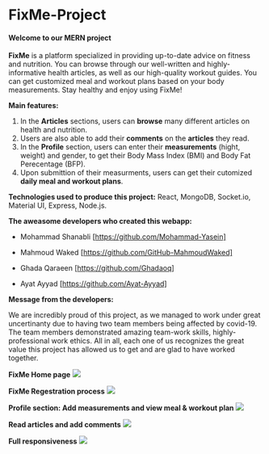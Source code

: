# FixMe-Project

#### Welcome to our MERN project 


**FixMe** is a platform specialized in providing up-to-date advice on fitness and nutrition. You can browse through our well-written and highly-informative health articles, 
as well as our high-quality workout guides. You can get customized meal and workout plans based on your body measurements. Stay healthy and enjoy using FixMe!


**Main features:**

1. In the **Articles** sections, users can **browse** many different articles on health and nutrition.
2. Users are also able to add their **comments** on the **articles** they read.
3. In the **Profile** section, users can enter their **measurements** (hight, weight) and gender, to get their Body Mass Index (BMI) and Body Fat Perecentage (BFP).
4. Upon submittion of their measurments, users can get their cutomized **daily meal and workout plans**.


**Technologies used to produce this project:**
React, MongoDB, Socket.io, Material UI, Express, Node.js.



**The aweasome developers who created this webapp:**

- Mohammad Shanabli [https://github.com/Mohammad-Yasein]

- Mahmoud Waked [https://github.com/GitHub-MahmoudWaked]

- Ghada Qaraeen [https://github.com/Ghadaoq]

- Ayat Ayyad [https://github.com/Ayat-Ayyad]



**Message from the developers:**

We are incredibly proud of this project, as we managed to work under great uncertinanty due to having two team members being affected by covid-19. 
The team members demonstrated amazing team-work skills, highly-professional work ethics. All in all, each one of us recognizes the great value this project has allowed us to get and are glad to have worked together.



**FixMe Home page**
 ![](fixme-homepage.gif)


**FixMe Regestration process**
![](fixme-register.gif)


**Profile section: Add measurements and view meal & workout plan**
![](profile-meal-and-workout-plans.gif)


**Read articles and add comments**
![](articles-comments.gif)


**Full responsiveness**
![](responsive.gif)
